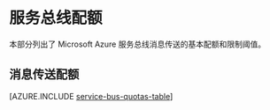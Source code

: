 <properties 
   pageTitle="Microsoft Azure 服务总线配额和限制 | Microsoft Azure"
   description="Azure 服务总线的限制和配额"
   services="service-bus"
   documentationCenter="na"
   authors="sethmanheim"
   manager="timlt"
   editor="" />
<tags 
   ms.service="service-bus"
   ms.date="02/08/2016"
   wacn.date="03/17/2016"/>

# 服务总线配额

本部分列出了 Microsoft Azure 服务总线消息传送的基本配额和限制阈值。

## 消息传送配额

[AZURE.INCLUDE [service-bus-quotas-table](../includes/service-bus-quotas-table.md)]

<!---HONumber=82-->